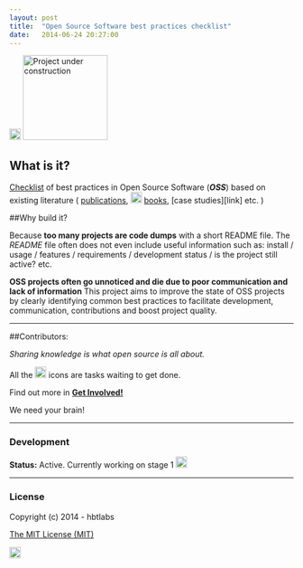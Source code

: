 ```yaml
---
layout: post
title:  "Open Source Software best practices checklist"
date:   2014-06-24 20:27:00
---
```


<img src="https://raw.githubusercontent.com/hbtlabs/oss-checklist/master/doc/icons/Misc-Settings-icon.png" width="20" title="TODO: remove under construction when ready"/>
<img src="http://i.imgur.com/37IpIPh.png" width="150" alt="Project under construction"/>
        
## What is it?
        
[Checklist](/2014/06/24/checklist) of best practices in Open Source Software (***OSS***) based on existing literature (  [publications](link), <img src="https://raw.githubusercontent.com/hbtlabs/oss-checklist/master/doc/icons/Misc-Settings-icon.png" width="20" title="TODO: fix link to literature + point to resources. fix publications/books/research links + create pages"/>  [books](link), [case studies][link] etc. )


##Why build it?

Because **too many projects are code dumps** with a short README file. 
The *README* file often does not even include useful information such as: install / usage / features / requirements / development status / is the project still active? etc.

**OSS projects often go unnoticed and die due to poor communication and lack of information**
This project aims to improve the state of OSS projects by clearly identifying common best practices to facilitate development, communication, contributions and boost project quality.



---------

##Contributors:


*Sharing knowledge is what open source is all about.*

All the <img src="https://raw.githubusercontent.com/hbtlabs/oss-checklist/master/doc/icons/Misc-Settings-icon.png" width="20"/> icons are tasks waiting to get done. 

Find out more in [**Get Involved!**](/contributors)

We need your brain!




---------

### Development

**Status:** Active. Currently working on stage 1 <img src="https://raw.githubusercontent.com/hbtlabs/oss-checklist/master/doc/icons/Misc-Settings-icon.png" width="20" title="TODO: document roadmap + stages"/>


---

### License

Copyright (c) 2014 - hbtlabs

[The MIT License (MIT)](http://opensource.org/licenses/MIT)

<img src="https://raw.githubusercontent.com/hbtlabs/oss-checklist/master/doc/icons/Misc-Settings-icon.png" width="20" title="TODO: add bottom links for hbtlabs.io homepage (list active projects + status)"/>

